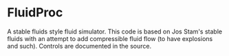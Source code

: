 FluidProc
=========

A stable fluids style fluid simulator.
This code is based on Jos Stam's stable fluids with an attempt to add compressible fluid flow (to have explosions and such).
Controls are documented in the source.
